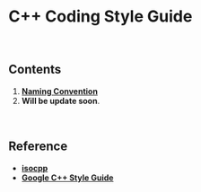 # C++ Coding Style Guide

<br/>

## Contents

1. [**Naming Convention**](Cplusplus_Naming_Convention.md)
2.  **Will be update soon**.



<br/>

## Reference

- [**isocpp**](http://isocpp.github.io/CppCoreGuidelines/CppCoreGuidelines#S-introduction)
- [**Google C++ Style Guide**](https://google.github.io/styleguide/cppguide.html)